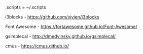 .scripts = ~/.scripts

i3blocks - https://github.com/vivien/i3blocks

Font Awesome - https://fortawesome.github.io/Font-Awesome/

gsimplecal - http://dmedvinsky.github.io/gsimplecal/

cmus - https://cmus.github.io/
